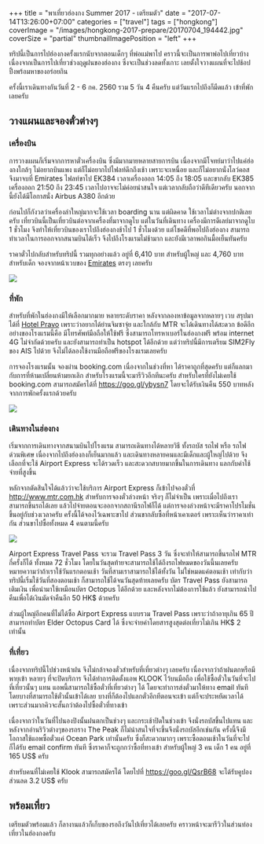 +++
title = "พาเที่ยวฮ่องกง Summer 2017 - เตรียมตัว"
date = "2017-07-14T13:26:00+07:00"
categories = ["travel"]
tags = ["hongkong"]
coverImage = "/images/hongkong-2017-prepare/20170704_194442.jpg"
coverSize = "partial"
thumbnailImagePosition = "left"
+++

ทริปนี้เป็นการไปฮ่องกงครั้งแรกนับจากตอนเด็กๆ ที่พ่อแม่พาไป คราวนี้จะเป็นการพาพ่อไปเที่ยวบ้าง เนื่องจากเป็นการไปเที่ยวช่วงฤดูฝนของฮ่องกง ซึ่งจะเป็นช่วงลดทั้งเกาะ เลยตั้งใจวางแผนที่จะไปช้อปปิ้งพร้อมหาของอร่อยกิน

ครั้งนี้เราเดินทางกันวันที่ 2 - 6 กค. 2560 รวม 5 วัน 4 คืนครับ แต่วันแรกไปถึงก็มืดแล้ว เข้าที่พักเลยครับ

<!--more-->

## วางแผนและจองตั๋วต่างๆ

### เครื่องบิน
การวางแผนก็เริ่มจากการหาตั๋วเครื่องบิน ซึ่งมีมากมายหลายสายการบิน เนื่องจากมีโจทย์มาว่าไปแค่ฮ่องกงใกล้ๆ ไม่อยากบินแพง แต่ก็ไม่อยากไปไฟลท์ดึกถึงเช้า เพราะจะเหนื่อย และก็ไม่อยากนั่งโลว์คอส จึงมาจบที่ Emirates ไฟลท์ขาไป EK384 เวลาเครื่องออก 14:05 ถึง 18:05 และขากลับ EK385 เครื่องออก 21:50 ถึง 23:45 เวลาไปอาจจะไม่ค่อยน่าสนใจ แต่เวลากลับถือว่าดีทีเดียวครับ นอกจากนี้ยังได้มีโอกาสนั่ง Airbus A380 อีกด้วย

ก่อนไปก็กังวลว่าเครื่องลำใหญ่มากจะใช้เวลา boarding นาน แต่ผิดคาด ใช้เวลาไม่ต่างจากปกติเลยครับ เที่ยวบินนี้เป็นเที่ยวบินต่อจากเครื่องที่มาจากดูไบ แต่ในวันที่เดินทาง เครื่องมีการดีเลย์มาจากดูไบ 1 ชั่วโมง จึงทำให้เที่ยวบินของเราไปถึงฮ่องกงช้าไป 1 ชั่วโมงด้วย แต่โชคดีที่พอไปถึงฮ่องกง สามารถทำเวลาในการออกจากสนามบินได้เร็ว จึงไปถึงโรงแรมไม่ช้ามาก และยังมีเวลาพอกินมื้อเย็นทันครับ

ราคาตั๋วไปกลับสำหรับทริปนี้ รวมทุกอย่างแล้ว อยู่ที่ 6,410 บาท สำหรับผู้ใหญ่ และ 4,760 บาท สำหรับเด็ก จองจากหน้าเวบของ [Emirates](https://www.emirates.com/th/thai/) ตรงๆ เลยครับ

![](/images/hongkong-2017-prepare/emirates-ek384.png)

### ที่พัก
สำหรับที่พักในฮ่องกงมีให้เลือกมากมาย หลายระดับราคา หลังจากลองหาข้อมูลจากหลายๆ เวบ สรุปมาได้ที่ [Hotel Pravo](http://hotelpravo.com/) เพราะว่าอยากได้ย่านจิมซาจุ่ย และใกล้กับ MTR จะได้เดินทางได้สะดวก ข้อดีอีกอย่างของโรงแรมนี้คือ มีโทรศัพท์มือถือให้ใช้ฟรี ซึ่งสามารถโทรหาเบอร์ในฮ่องกงฟรี พร้อม internet 4G ไม่จำกัดด้วยครับ และยังสามารถทำเป็น hotspot ได้อีกด้วย แต่ว่าทริปนี้มีการเตรียม SIM2Fly ของ AIS ไปด้วย จึงไม่ได้ลองใช้งานมือถือฟรีของโรงแรมเลยครับ

การจองโรงแรมนั้น จองผ่าน booking.com เนื่องจากในช่วงที่หา ได้ราคาถูกที่สุดครับ แต่ก็แลกมากับการที่ห้ามเปลี่ยนห้ามยกเลิก สำหรับโรงแรมนี้จะมารีวิวอีกทีนะครับ สำหรับใครที่ยังไม่เคยใช้ booking.com สามารถสมัครได้ที่ https://goo.gl/ybysn7 โดยจะได้รับเงินคืน 550 บาทหลังจากการพักครั้งแรกด้วยครับ

![](/images/hongkong-2017-prepare/pravo.png)

### เดินทางในฮ่องกง
เริ่มจากการเดินทางจากสนามบินไปโรงแรม สามารถเดินทางได้หลายวิธี ทั้งรถบัส รถไฟ หรือ รถไฟด่วนพิเศษ เนื่องจากไปถึงฮ่องกงก็เย็นมากแล้ว และเดินทางหลายคนและมีเด็กและผู้ใหญ่ไปด้วย จึงเลือกที่จะใช้ Airport Express จะได้รวดเร็ว และสะดวกสบายมากขึ้นในการเดินทาง แลกกับคำใช้จ่ายที่สูงขึ้น

หลักจากตัดสินใจได้แล้วว่าจะใช้บริการ Airport Express ก็เข้าไปจองตั๋วที่ http://www.mtr.com.hk สำหรับการจองตั๋วล่วงหน้า จริงๆ ก็ไม่จำเป็น เพราะเมื่อไปถึงเราสามารถขึ้นรถได้เลย แล้วไปจ่ายตอนจะออกจากสถานีรถไฟก็ได้ แต่การจองล่วงหน้าจะมีราคาโปรโมชั่น ขึ้นอยู่กับช่วงเวลาครับ ครั้งนี้ได้จองไว้เฉพาะขาไป ส่วนขากลับซื้อที่หน้าเคาเตอร์ เพราะเห็นว่าราคาเท่ากัน ส่วนขาไปซื้อทั้งหมด 4 คนตามนี้ครับ

![](/images/hongkong-2017-prepare/mtr.png)

Airport Express Travel Pass จะรวม Travel Pass 3 วัน ซึ่งจะทำให้สามารถขึ้นรถไฟ MTR กี่ครั้งก็ได้ ทั้งหมด 72 ชั่วโมง โดยในวันสุดท้ายจะสามารถใช้ได้ถึงรถไฟหมดของวันนึ้นเลยครับ หมายความว่าถ้าเราใช้วันแรกตอนเช้า วันที่สามเราสามารถใช้ได้ทั้งวัน ไม่ใช่หมดแค่ตอนเช้า เท่ากับว่าทริปนี้เริ่มใช้วันที่สองตอนเช้า ก็สามารถใช้ได้จนวันสุดท้ายเลยครับ บัตร Travel Pass ยังสามารถเติมเงิน เพื่อนำมาใช้เหมือนบัตร Octopus ได้อีกด้วย และหลังจากไม่ต้องการใช้แล้ว ยังสามารถนำไปคืนเพื่อได้เงินมัดจำคืนอีก 50 HK$ ด้วยครับ

ส่วนผู้ใหญ่อีกคนที่ไม่ได้ซื้อ Airport Express แบบรวม Travel Pass เพราะว่าถ้าอายุเกิน 65 ปี สามารถทำบัตร Elder Octopus Card ได้ ซึ่งจะจ่ายค่าโดยสารสูงสุดต่อเที่ยวไม่เกิน HK$ 2 เท่านั้น

### ที่เที่ยว
เนื่องจากทริปนี้ไปช่วงหน้าฝน จึงไม่กล้าจองตั๋วสำหรับที่เที่ยวต่างๆ เลยครับ เนื่องจากว่าถ้าฝนตกหรือมีพายุเข้า หลายๆ ที่จะปิดบริการ จึงได้ทำการติดตั้งแอพ KLOOK ไว้บนมือถือ เพื่อใช้ซื้อตั๋วในวันที่จะไปที่เที่ยวนั้นๆ แทน แอพนี้สามารถใช้ซื้อตั๋วที่เที่ยวต่างๆ ได้ โดยจะทำการส่งตั๋วมาให้ทาง email ทันที โดยบางที่สามารถใช้ตั๋วนั้นเข้าได้เลย บางที่ก็ต้องไปแลกตั๋วอีกทีตอนจะเข้า แต่ก็จะประหยัดเวลาได้ เพราะส่วนมากคิวจะสั้นกว่าต้องไปซื้อตั๋วที่ทางเข้า

เนื่องจากว่าในวันที่ไปนองปิงนั้นฝนตกเป็นช่วงๆ และกระเช้าปิดในช่วงเข้า จึงนั่งรถบัสขึ้นไปแทน และหลังจากอ่านริวิวต่างๆของรถราง The Peak ก็ไม่น่าสนใจที่จะขึ้นจึงนั่งรถบัสอีกเช่นกัน ครั้งนี้จึงมีโอกาสใช้แอพซื้อตั๋วแค่ Ocean Park เท่านั้นครับ ซึ่งก็สะดวกมากๆ เพราะซื้อตอนเช้าในวันที่จะไป ก็ได้รับ email confirm ทันที ซึ่งราคาก็จะถูกกว่าซื้อที่ทางเข้า สำหรับผู้ใหญ่ 3 คน เด็ก 1 คน อยู่ที่ 165 US$ ครับ

สำหรับคนที่ไม่เคยใช้ Klook สามารถสมัครได้ โดยไปที่ https://goo.gl/QsrB68 จะได้รับคูปองส่วนลด 3.2 US$ ครับ

## พร้อมเที่ยว
เตรียมตัวพร้อมแล้ว ก็ลางานแล้วก็เก็บของรอถึงวันไปเที่ยวได้เลยครับ คราวหน้าจะมารีวิวในส่วนท่องเที่ยวในฮ่องกงครับ
